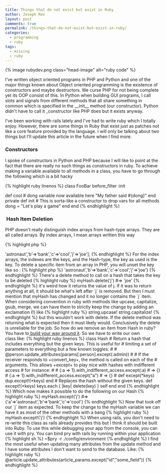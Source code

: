 ```yaml
---
title: Things that do not exist but exist in Ruby
author: Joseph Rex
layout: post
comments: true
permalink: /things-that-do-not-exist-but-exist-in-ruby/
categories:
  - programming
  - ruby
tags:
  - missing
  - ruby
---
```

{% image rubydev.png class="head-image" alt="ruby code" %}

I've written object oriented programs in PHP and Python and one of the major things known about Object oriented programming is the existence of constructors and maybe destructors. We curse PHP for not being complete yet its OOP consist of this. In Python when building GUI programs, I call slots and signals from different methods that all share something in common which is specified in the \_\_init\_\_ method (our constructor). Python didn't have to call it _constructor like PHP does but it exists anyway.

I've been working with rails lately and I've had to write ruby which I totally enjoy. However, there are some things in Ruby that exist just as patches not like a core feature provided by the language. I will only be talking about two things but I'll update this article in the future when I find more.

### Constructors

I spoke of constructors in Python and PHP because I will like to point at the fact that there are really no such things as constructors in ruby. To achieve making a variable available to all methods in a class, you have to go through the following which is a bit hacky

{% highlight ruby linenos %}
class FooBar
  before_filter :init
  
  def cool
    # dong variable now available here
    "My father said #{dong}"
  end
  private
  def init
    # This is sorta-like a constructor to drop vars for all methods
    dong = "Let's play a game"
  end
end
{% endhighlight %}

###  Hash Item Deletion

PHP doesn't really distinguish index arrays from hash-type arrays. They are all called arrays. By index arrays, I mean arrays written this way

{% highlight php %}
<?php
/* Index Arrays */
$arr = ['pub','pitbull','german-shepard'];

// Or if you like it this way
$arr = array('pub','pitbull','german-shepard');
{% endhighlight %}

And by Hash-Type Arrays, I mean this

{% highlight php %}
<?php
$arr = ['a'=>'astronaut','b'=>'bank','c'=>'cool','j'=>'joe'];
{% endhighlight %}

For the index arrays, the indexes are the keys, and the Hash-type, the key as used is the key. To delete a specific item from an array in PHP, you will unset the key like so :

{% highlight php %}
<?php
unset($arr['j']);
{% endhighlight %}

In Python, Hashes are known as dictionaries and we can create one this way

{% highlight python %}
dict = {'a':'astronaut','b':'bank','c':'cool','j':'joe'}
{% endhighlight %}

To remove an item from this dictionary

{% highlight python %}
del dict['j']
{% endhighlight %}

In Ruby, a simple Hash

{% highlight ruby %}
myHash = {'a'=>'astronaut','b'=>'bank','c'=>'cool','j'=>'joe'}
{% endhighlight %}

There's a delete method to call on a hash that takes the key to be deleted

{% highlight ruby %}
myHash.delete('j') #=> 'joe'
{% endhighlight %}

it's weird how it returns the value of j. If it was to return anything at all, it should be what's left after `j` is removed. But then I must mention that myHash has changed and it no longer contains the `j` item. When considering convention in ruby with methods like upcase, capitalize, gsub, merge, we can have them to strictly keep the change by adding an exclamation (!) like

{% highlight ruby %}
string.upcase!

string.capitalize!
{% endhighlight %}

but this wouldn't work with delete. If the delete method was returning what is expected then it must likely would. Conclusively the delete is unreliable for the job.

So how do we remove an item from Hash in ruby? You have to<a href="http://stackoverflow.com/questions/6227600/how-to-remove-a-key-from-hash-and-get-the-remaining-hash-in-ruby-rails" target="_blank"> build your way around it</a>. So we have to write our own class like:

{% highlight ruby linenos %}
class Hash
  # Return a hash that includes everything but the given keys. This is useful for
  # limiting a set of parameters to everything but a few known toggles:
  #
  #   @person.update_attributes(params[:person].except(:admin))
  #
  # If the receiver responds to +convert_key+, the method is called on each of the
  # arguments. This allows +except+ to play nice with hashes with indifferent access
  # for instance:
  #
  #   {:a => 1}.with_indifferent_access.except(:a)  # => {}
  #   {:a => 1}.with_indifferent_access.except("a") # => {}
  #
  def except(*keys)
    dup.except!(*keys)
  end

  # Replaces the hash without the given keys.
  def except!(*keys)
    keys.each { |key| delete(key) }
    self
  end
end
{% endhighlight %}

Which now makes it possible to do the following on our Hash

{% highlight ruby %}
myHash.except('j') #=> {'a'=>'astronaut','b'=>'bank','c'=>'cool'}
{% endhighlight %}


Now that took off our `j` item as expected. To keep the change to the myHash variable we can have it as most of the other methods with a bang

{% highlight ruby %} myHash.except!('j') {% endhighlight %}

When using rails, you don't need to re-write this class as rails already provides this but I think it should be built into Ruby. To use this while debugging your app from the console, you can use it with pry. You can bind pry with rails by running within your application

{% highlight sh %}
~$pry -r ./config/environment
{% endhighlight %}

I find the most useful when updating many attributes from the update method and I have some attributes I don't want to send to the database. Like:

{% highlight ruby %}
@article.update_attributes(article_params.except("id","some_field"))
{% endhighlight %}
